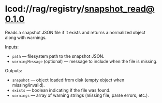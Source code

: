 # lcod://rag/registry/snapshot_read@0.1.0

Reads a snapshot JSON file if it exists and returns a normalized object along
with warnings.

Inputs:

- `path` — filesystem path to the snapshot JSON.
- `warningMessage` (optional) — message to include when the file is missing.

Outputs:

- `snapshot` — object loaded from disk (empty object when missing/invalid).
- `exists` — boolean indicating if the file was found.
- `warnings` — array of warning strings (missing file, parse errors, etc.).
